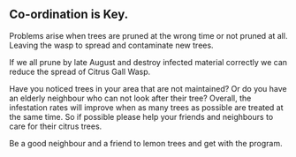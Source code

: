 ## Co-ordination is Key.

Problems arise when trees are pruned at the wrong time or not pruned at all. Leaving the wasp to spread and contaminate new trees.

If we all prune by late August and destroy infected material correctly we can reduce the spread of Citrus Gall Wasp.

Have you noticed trees in your area that are not maintained? Or do you have an elderly neighbour who can not look after their tree?  Overall, the infestation rates will improve when as many trees as possible are treated at the same time. So if possible please help your friends and neighbours to care for their citrus trees.

Be a good neighbour and a friend to lemon trees and get with the program.

